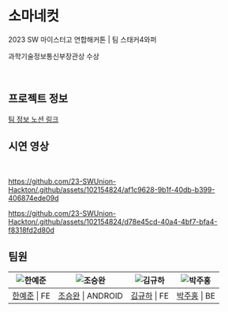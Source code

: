 # 소마네컷

2023 SW 마이스터고 연합해커톤 | 팀 스태커4와퍼

과학기술정보통신부장관상 수상
<br>

<br>

## 프로젝트 정보
[팀 정보 노션 링크](https://chipped-isthmus-7dc.notion.site/f4e2ef57e0ed4ecd8903f3543a79fa7c?pvs=4)

## 시연 영상

<br>

https://github.com/23-SWUnion-Hackton/.github/assets/102154824/af1c9628-9b1f-40db-b399-406874ede09d

https://github.com/23-SWUnion-Hackton/.github/assets/102154824/d78e45cd-40a4-4bf7-bfa4-f8318fd2d80d

## 팀원

| ![한예준](https://avatars.githubusercontent.com/u/102154824?v=4) | ![조승완](https://avatars.githubusercontent.com/u/103572569?v=4) | ![김규하](https://avatars.githubusercontent.com/u/102589413?v=4) | ![박주홍](https://avatars.githubusercontent.com/u/103554978?v=4) |
| :--------------------------------------------------------------: | :--------------------------------------------------------------: | :--------------------------------------------------------------: | :--------------------------------------------------------------: |
|           [한예준](https://github.com/sebanimm) \| FE            |          [조승완](https://github.com/stev3j) \| ANDROID          |           [김규하](https://github.com/applely25) \| FE           |           [박주홍](https://github.com/JuuuuHong) \| BE           |
